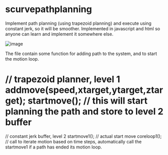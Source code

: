 # scurvepathplanning
Implement path planning (using trapezoid planning) and execute using constant jerk, so it will be smoother. Implemented in javascript and html so anyone can learn and implement it somewhere else. 

![image](https://user-images.githubusercontent.com/11457832/110331448-b6a67280-8051-11eb-974b-af5e3febeaca.png)

The file contain some function for adding path to the system, and to start the motion loop.

// trapezoid planner, level 1
addmove(speed,xtarget,ytarget,ztarget);
startmove(); // this will start planning the path and store to level 2 buffer 
=====================

// constant jerk buffer, level 2
startmove1(); // actual start move
coreloop1(); // call to iterate motion based on time steps, automatically call the startmove1 if a path has ended its motion loop.
